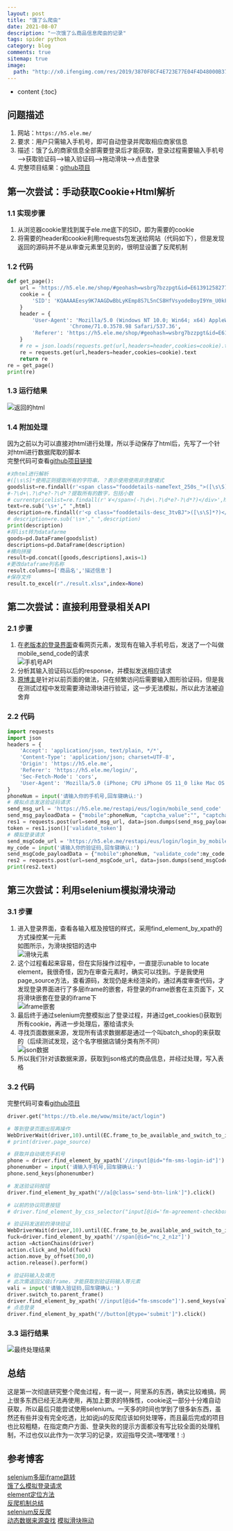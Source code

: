 ```yaml
---
layout: post
title: "饿了么爬虫"
date: 2021-08-07
description: "一次饿了么商品信息爬虫的记录"
tags: spider python
category: blog
comments: true
sitemap: true
image:
  path: "http://x0.ifengimg.com/res/2019/3870F8CF4E723E77E04F4D48000B376486E6006F_size27_w539_h271.jpeg"
---
```

* content
{:toc}

## 问题描述

1. 网站：`https://h5.ele.me/`  
2. 要求：用户只需输入手机号，即可自动登录并爬取相应商家信息  
3. 描述：饿了么的商家信息全部需要登录后才能获取，登录过程需要输入手机号——>获取验证码——>输入验证码——>拖动滑块——>点击登录
4. 完整项目结果：[github项目](https://github.com/Windy810/ElemeSpider)  
  
## 第一次尝试：手动获取Cookie+Html解析

### 1.1 实现步骤

1. 从浏览器cookie里找到属于ele.me底下的SID，即为需要的cookie
2. 将需要的header和cookie利用requests包发送给网站（代码如下），但是发现返回的源码并不是从审查元素里见到的，很明显设置了反爬机制

### 1.2 代码

```python
def get_page():
    url = 'https://h5.ele.me/shop/#geohash=wsbrg7bzzpgt&id=E6139125827790262630&rank_id=undefined&spm=a2ogi.13147251.shopList.5'
    cookie = {
        'SID': 'KQAAAAEesy9K7AAGDwBbLyKEmp8S7L5nCS8HfVsyodeBoyI9Ym_U0kFd',
    }
    header = {
        'User-Agent': 'Mozilla/5.0 (Windows NT 10.0; Win64; x64) AppleWebKit/537.36 (KHTML, like Gecko) '
                    'Chrome/71.0.3578.98 Safari/537.36',
        'Referer': 'https://h5.ele.me/shop/#geohash=wsbrg7bzzpgt&id=E6139125827790262630&rank_id=undefined&spm=a2ogi.13147251.shopList.5',
    }
    # re = json.loads(requests.get(url,headers=header,cookies=cookie).text)
    re = requests.get(url,headers=header,cookies=cookie).text
    return re
re = get_page()
print(re)
```

### 1.3 运行结果

![返回的html](https://raw.githubusercontent.com/Windy810/ElemeSpider/master/img/html.png)

### 1.4 附加处理

因为之前以为可以直接对html进行处理，所以手动保存了html后，先写了一个针对html进行数据爬取的脚本  
完整代码可查看[github项目链接](https://github.com/Windy810/ElemeSpider/blob/master/HtmlDataProcess/html_to_excel.py)

```python
#对html进行解析
#([\s\S]*使用正则提取所有的字符串，？表示使用使用非贪婪模式
goodslist=re.findall(r'<span class="fooddetails-nameText_250s_">([\s\S]*?)</span>',html)
#-?\d+\.?\d*e?-?\d*？提取所有的数字，包括小数
# currentpricelist=re.findall(r'￥</span>(-?\d+\.?\d*e?-?\d*?)</div>',html)
text=re.sub('\s+'," ",html)
description=re.findall(r'<p class="fooddetails-desc_3tvBJ">([\s\S]*?)</p>',text)
# description=re.sub('\s+'," ",description)
print(description)
#将list转为datafarme
goods=pd.DataFrame(goodslist)
descriptions=pd.DataFrame(description)
#横向拼接
result=pd.concat([goods,descriptions],axis=1)
#更改dataframe列名称
result.columns=['商品名','描述信息']
#保存文件
result.to_excel(r"./result.xlsx",index=None)
```

## 第二次尝试：直接利用登录相关API

### 2.1 步骤

1. 在[老版本的登录界面](https://h5.ele.me/login)查看网页元素，发现有在输入手机号后，发送了一个叫做mobile_send_code的请求  
![手机号API](https://pic2.zhimg.com/v2-eed560269e263bc62675d698078c25f5_r.jpg)
2. 分析其输入验证码以后的response，并模拟发送相应请求
3. [原博主](https://zhuanlan.zhihu.com/p/85503585)是针对以前页面的做法，只在频繁访问后需要输入图形验证码，但是我在测试过程中发现需要滑动滑块进行验证，这一步无法模拟，所以此方法被迫舍弃

### 2.2 代码

```python
import requests 
import json  
headers = { 
    'Accept': 'application/json, text/plain, */*', 
    'Content-Type': 'application/json; charset=UTF-8', 
    'Origin': 'https://h5.ele.me', 
    'Referer': 'https://h5.ele.me/login/', 
    'Sec-Fetch-Mode': 'cors', 
    'User-Agent': 'Mozilla/5.0 (iPhone; CPU iPhone OS 11_0 like Mac OS X) AppleWebKit/604.1.38 (KHTML, like Gecko) Version/11.0 Mobile/15A372 Safari/604.1' 
}  
phoneNum = input('请输入你的手机号,回车键确认:') 
# 模拟点击发送验证码请求 
send_msg_url = 'https://h5.ele.me/restapi/eus/login/mobile_send_code' 
send_msg_payloadData = {"mobile":phoneNum, "captcha_value":"", "captcha_hash":"", "scf":"ms"} 
res1 = requests.post(url=send_msg_url, data=json.dumps(send_msg_payloadData), headers=headers) 
token = res1.json()['validate_token'] 
# 模拟登录请求 
send_msgCode_url = 'https://h5.ele.me/restapi/eus/login/login_by_mobile' 
my_code = input('请输入你的验证码,回车键确认:') 
send_msgCode_payloadData = {"mobile":phoneNum, "validate_code":my_code, "validate_token":token, "scf":"ms"} 
res2 = requests.post(url=send_msgCode_url, data=json.dumps(send_msgCode_payloadData), headers=headers)  
print(res2.text) 
```

## 第三次尝试：利用selenium模拟滑块滑动

### 3.1 步骤

1. 进入登录界面，查看各输入框及按钮的样式，采用find_element_by_xpath的方式操控某一元素  
如图所示，为滑块按钮的选中  
![滑块元素](https://raw.githubusercontent.com/Windy810/ElemeSpider/master/img/slide.png)
2. 这个过程看起来容易，但在实际操作过程中，一直提示unable to locate element，我很奇怪，因为在审查元素时，确实可以找到。于是我使用page_source方法，查看源码，发现仍是未经渲染的，通过再度审查代码，才发现登录界面进行了多层iframe的嵌套，将登录的iframe嵌套在主页面下，又将滑块嵌套在登录的iframe下  
![iframe嵌套](https://raw.githubusercontent.com/Windy810/ElemeSpider/master/img/iframe.png)
3. 最后终于通过selenium完整模拟出了登录过程，并通过get_cookies()获取到所有cookie，再进一步处理后，塞给请求头
4. 寻找页面数据来源，发现所有请求数据都是通过一个叫batch_shop的来获取的（后续测试发现，这个名字根据店铺分类有所不同）  
![json数据](https://raw.githubusercontent.com/Windy810/ElemeSpider/master/img/dataapi1.png)
5. 所以我们针对该数据来源，获取到json格式的商品信息，并经过处理，写入表格

### 3.2 代码

完整代码可查看[github项目](https://github.com/Windy810/ElemeSpider)

```python
driver.get("https://tb.ele.me/wow/msite/act/login")

# 等到登录页面出现再操作
WebDriverWait(driver,10).until(EC.frame_to_be_available_and_switch_to_it("alibaba-login-box")) 
# print(driver.page_source)

# 获取并自动填充手机号
phone = driver.find_element_by_xpath('//input[@id="fm-sms-login-id"]')
phonenumber = input('请输入手机号,回车键确认:') 
phone.send_keys(phonenumber)

# 发送验证码按钮
driver.find_element_by_xpath("//a[@class='send-btn-link']").click()

# 以前的协议同意按钮
# driver.find_element_by_css_selector("input[@id='fm-agreement-checkbox']").click()

# 验证码发送前的滑块验证
WebDriverWait(driver,10).until(EC.frame_to_be_available_and_switch_to_it("baxia-dialog-content")) 
fuck=driver.find_element_by_xpath('//span[@id="nc_2_n1z"]')
action =ActionChains(driver)
action.click_and_hold(fuck)
action.move_by_offset(300,0)
action.release().perform()

# 验证码输入及填充
# 此次需返回父级iframe，才能获取到验证码输入等元素
vali = input('请输入验证码,回车键确认:') 
driver.switch_to.parent_frame()
driver.find_element_by_xpath('//input[@id="fm-smscode"]').send_keys(vali)
# 点击登录
driver.find_element_by_xpath("//button[@type='submit']").click()
```

### 3.3 运行结果

![最终处理结果](https://raw.githubusercontent.com/Windy810/ElemeSpider/master/img/dataexcel.png)

## 总结

这是第一次彻底研究整个爬虫过程，有一说一，阿里系的东西，确实比较难搞，网上很多东西已经无法再使用，再加上要求的特殊性，cookie这一部分十分难自动获取，所以最后只能尝试使用selenium。一天多的时间也学到了很多新东西，虽然还有些并没有完全吃透，比如说js的反爬应该如何处理等，而且最后完成的项目也比较粗糙，在指定商户方面、登录失败的提示方面都没有写比较全面的处理机制，不过也仅以此作为一次学习的记录，欢迎指导交流~嘿嘿嘿！:)  

## 参考博客

[selenium多层iframe跳转](https://www.cnblogs.com/chaosk-1404/p/13513585.html)  
[饿了么模拟登录请求](https://zhuanlan.zhihu.com/p/85503585)  
[element定位方法](https://www.cnblogs.com/nnniki/p/9633437.html)  
[反爬机制总结](https://blog.csdn.net/xiao_yi_xiao/article/details/101835176)  
[selenium反反爬](https://blog.51cto.com/u_6315133/3158464?xiangguantuijian&01)  
[动态数据来源查找](https://blog.csdn.net/qq_42692386/article/details/105825085)
[模拟滑块拖动](https://blog.csdn.net/u012067766/article/details/79793264)
